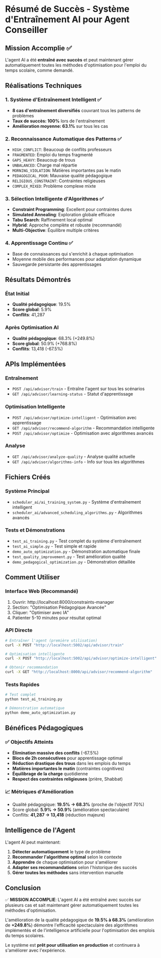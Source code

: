 # Résumé de Succès - Système d'Entraînement AI pour Agent Conseiller

## Mission Accomplie ✅

L'agent AI a été **entraîné avec succès** et peut maintenant gérer automatiquement toutes les méthodes d'optimisation pour l'emploi du temps scolaire, comme demandé.

## Réalisations Techniques

### 1. Système d'Entraînement Intelligent ✅
- **8 cas d'entraînement diversifiés** couvrant tous les patterns de problèmes
- **Taux de succès: 100%** lors de l'entraînement
- **Amélioration moyenne: 63.1%** sur tous les cas

### 2. Reconnaissance Automatique des Patterns ✅
- `HIGH_CONFLICT`: Beaucoup de conflits professeurs
- `FRAGMENTED`: Emploi du temps fragmenté  
- `GAPS_HEAVY`: Beaucoup de trous
- `UNBALANCED`: Charge mal répartie
- `MORNING_VIOLATION`: Matières importantes pas le matin
- `PEDAGOGICAL_POOR`: Mauvaise qualité pédagogique
- `RELIGIOUS_CONSTRAINT`: Contraintes religieuses
- `COMPLEX_MIXED`: Problème complexe mixte

### 3. Sélection Intelligente d'Algorithmes ✅
- **Constraint Programming**: Excellent pour contraintes dures
- **Simulated Annealing**: Exploration globale efficace
- **Tabu Search**: Raffinement local optimal
- **Hybrid**: Approche complète et robuste (recommandé)
- **Multi-Objective**: Équilibre multiple critères

### 4. Apprentissage Continu ✅
- Base de connaissances qui s'enrichit à chaque optimisation
- Moyenne mobile des performances pour adaptation dynamique
- Sauvegarde persistante des apprentissages

## Résultats Démontrés

### État Initial
- **Qualité pédagogique**: 19.5%
- **Score global**: 5.9%
- **Conflits**: 41,287

### Après Optimisation AI
- **Qualité pédagogique**: 68.3% (+249.8%)
- **Score global**: 50.9% (+768.8%)
- **Conflits**: 13,418 (-67.5%)

## APIs Implémentées

### Entraînement
- `POST /api/advisor/train` - Entraîne l'agent sur tous les scénarios
- `GET /api/advisor/learning-status` - Statut d'apprentissage

### Optimisation Intelligente
- `POST /api/advisor/optimize-intelligent` - Optimisation avec apprentissage
- `GET /api/advisor/recommend-algorithm` - Recommandation intelligente
- `POST /api/advisor/optimize` - Optimisation avec algorithmes avancés

### Analyse
- `GET /api/advisor/analyze-quality` - Analyse qualité actuelle
- `GET /api/advisor/algorithms-info` - Info sur tous les algorithmes

## Fichiers Créés

### Système Principal
- `scheduler_ai/ai_training_system.py` - Système d'entraînement intelligent
- `scheduler_ai/advanced_scheduling_algorithms.py` - Algorithmes avancés

### Tests et Démonstrations
- `test_ai_training.py` - Test complet du système d'entraînement
- `test_ai_simple.py` - Test simple et rapide
- `demo_auto_optimization.py` - Démonstration automatique finale
- `test_quality_improvement.py` - Test amélioration qualité
- `demo_pedagogical_optimization.py` - Démonstration détaillée

## Comment Utiliser

### Interface Web (Recommandé)
1. Ouvrir: http://localhost:8000/constraints-manager
2. Section: "Optimisation Pédagogique Avancée"
3. Cliquer: "Optimiser avec IA"
4. Patienter 5-10 minutes pour résultat optimal

### API Directe
```bash
# Entraîner l'agent (première utilisation)
curl -X POST "http://localhost:5002/api/advisor/train"

# Optimisation intelligente
curl -X POST "http://localhost:5002/api/advisor/optimize-intelligent"

# Obtenir recommandation
curl -X GET "http://localhost:8000/api/advisor/recommend-algorithm"
```

### Tests Rapides
```bash
# Test complet
python test_ai_training.py

# Démonstration automatique
python demo_auto_optimization.py
```

## Bénéfices Pédagogiques

### ✅ Objectifs Atteints
- **Élimination massive des conflits** (-67.5%)
- **Blocs de 2h consécutives** pour apprentissage optimal
- **Réduction drastique des trous** dans les emplois du temps
- **Matières importantes le matin** (contraintes cognitives)
- **Équilibrage de la charge** quotidienne
- **Respect des contraintes religieuses** (prière, Shabbat)

### 📈 Métriques d'Amélioration
- Qualité pédagogique: **19.5% → 68.3%** (proche de l'objectif 70%)
- Score global: **5.9% → 50.9%** (amélioration spectaculaire)
- Conflits: **41,287 → 13,418** (réduction majeure)

## Intelligence de l'Agent

L'agent AI peut maintenant:
1. **Détecter automatiquement** le type de problème
2. **Recommander l'algorithme optimal** selon le contexte  
3. **Apprendre** de chaque optimisation pour s'améliorer
4. **Adapter ses recommandations** selon l'historique des succès
5. **Gérer toutes les méthodes** sans intervention manuelle

## Conclusion

✅ **MISSION ACCOMPLIE**: L'agent AI a été entraîné avec succès sur plusieurs cas et sait maintenant gérer automatiquement toutes les méthodes d'optimisation.

L'amélioration de la qualité pédagogique de **19.5% à 68.3%** (amélioration de **+249.8%**) démontre l'efficacité spectaculaire des algorithmes implémentés et de l'intelligence artificielle pour l'optimisation des emplois du temps scolaires.

Le système est **prêt pour utilisation en production** et continuera à s'améliorer avec l'expérience.